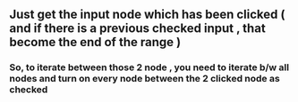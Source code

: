## Just get the input node which has been clicked ( and if there is a previous checked input , that become the end of the range )

### So, to iterate between those 2 node , you need to iterate b/w all nodes and turn on every node between the 2 clicked node as checked
